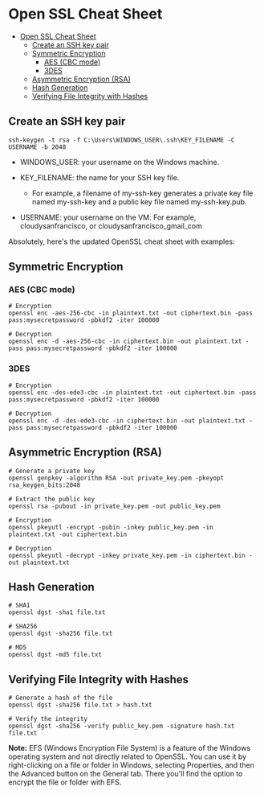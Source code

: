 # Open SSL Cheat Sheet
- [Open SSL Cheat Sheet](#open-ssl-cheat-sheet)
  - [Create an SSH key pair](#create-an-ssh-key-pair)
  - [Symmetric Encryption](#symmetric-encryption)
    - [AES (CBC mode)](#aes-cbc-mode)
    - [3DES](#3des)
  - [Asymmetric Encryption (RSA)](#asymmetric-encryption-rsa)
  - [Hash Generation](#hash-generation)
  - [Verifying File Integrity with Hashes](#verifying-file-integrity-with-hashes)

## Create an SSH key pair

```
ssh-keygen -t rsa -f C:\Users\WINDOWS_USER\.ssh\KEY_FILENAME -C USERNAME -b 2048
```
- WINDOWS_USER: your username on the Windows machine.

- KEY_FILENAME: the name for your SSH key file.

  - For example, a filename of my-ssh-key generates a private key file named my-ssh-key and a public key file named my-ssh-key.pub.

- USERNAME: your username on the VM. For example, cloudysanfrancisco, or cloudysanfrancisco_gmail_com

Absolutely, here's the updated OpenSSL cheat sheet with examples:

## Symmetric Encryption

### AES (CBC mode)

```
# Encryption
openssl enc -aes-256-cbc -in plaintext.txt -out ciphertext.bin -pass pass:mysecretpassword -pbkdf2 -iter 100000

# Decryption
openssl enc -d -aes-256-cbc -in ciphertext.bin -out plaintext.txt -pass pass:mysecretpassword -pbkdf2 -iter 100000
```

### 3DES

```
# Encryption
openssl enc -des-ede3-cbc -in plaintext.txt -out ciphertext.bin -pass pass:mysecretpassword -pbkdf2 -iter 100000

# Decryption
openssl enc -d -des-ede3-cbc -in ciphertext.bin -out plaintext.txt -pass pass:mysecretpassword -pbkdf2 -iter 100000
```

## Asymmetric Encryption (RSA)

```
# Generate a private key
openssl genpkey -algorithm RSA -out private_key.pem -pkeyopt rsa_keygen_bits:2048

# Extract the public key
openssl rsa -pubout -in private_key.pem -out public_key.pem

# Encryption
openssl pkeyutl -encrypt -pubin -inkey public_key.pem -in plaintext.txt -out ciphertext.bin

# Decryption
openssl pkeyutl -decrypt -inkey private_key.pem -in ciphertext.bin -out plaintext.txt
```

## Hash Generation

```
# SHA1
openssl dgst -sha1 file.txt

# SHA256
openssl dgst -sha256 file.txt

# MD5
openssl dgst -md5 file.txt
```

## Verifying File Integrity with Hashes

```
# Generate a hash of the file
openssl dgst -sha256 file.txt > hash.txt

# Verify the integrity
openssl dgst -sha256 -verify public_key.pem -signature hash.txt file.txt
```

**Note:** EFS (Windows Encryption File System) is a feature of the Windows operating system and not directly related to OpenSSL. You can use it by right-clicking on a file or folder in Windows, selecting Properties, and then the Advanced button on the General tab. There you'll find the option to encrypt the file or folder with EFS. 
